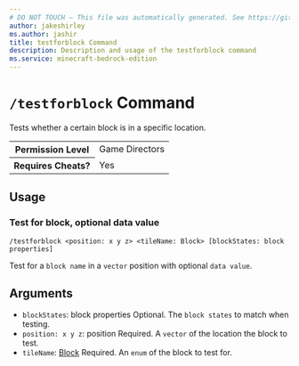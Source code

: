 ```yaml
---
# DO NOT TOUCH — This file was automatically generated. See https://github.com/mojang/minecraftapidocsgenerator to modify descriptions, examples, etc.
author: jakeshirley
ms.author: jashir
title: testforblock Command
description: Description and usage of the testforblock command
ms.service: minecraft-bedrock-edition
---
```

# `/testforblock` Command
Tests whether a certain block is in a specific location.

<table>
  <tr>
    <th>Permission Level</th>
    <td>Game Directors</td>
  </tr>
  <tr>
    <th>Requires Cheats?</th>
    <td>Yes</td>
  </tr>
</table>

## Usage
### Test for block, optional data value
`/testforblock <position: x y z> <tileName: Block> [blockStates: block properties]`

Test for a `block name` in a `vector` position with optional `data value`.

## Arguments
- `blockStates`: block properties
Optional. The `block states` to match when testing.
- `position: x y z`: position
Required. A `vector` of the location the block to test.
- `tileName`: [Block](../enums/Block.md)
Required. An `enum` of the block to test for.
